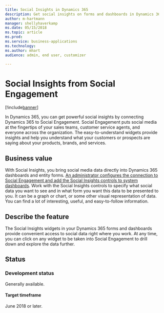 ```yaml
---
title: Social Insights in Dynamics 365
description: Get social insights on forms and dashboards in Dynamics 365.
author: m-hartmann
manager: shellyhaverkamp
ms.date: 05/15/2018
ms.topic: article
ms.prod: 
ms.service: business-applications
ms.technology: 
ms.author: mhart
audience: admin, end user, customizer

---
```


# Social Insights from Social Engagement

[!include[banner](includes/banner.md)]

In Dynamics 365, you can get powerful social insights by connecting Dynamics 365 to Social Engagement. Social Engagement puts social media at the fingertips of your sales teams, customer service agents, and everyone across the organization. The easy-to-understand widgets provide insights and help you understand what your customers or prospects are saying about your products, brands, and services. 

## Business value

With Social Insights, you bring social media data directly into Dynamics 365 dashboards and entity forms. [An administrator configures the connection to Social Engagement and add the Social Insights controls to system dashboards](https://docs.microsoft.com/dynamics365/customer-engagement/social-engagement/integrate-social-engagement-dynamics-365). Work with the Social Insights controls to specify what social data you want to see and in what form you want this data to be presented to you. It can be a graph or chart, or some other visual representation of data. You can find a lot of interesting, useful, and easy-to-follow information.

## Describe the feature

The Social Insights widgets in your Dynamics 365 forms and dashboards provide convenient access to social data right where you work. At any time, you can click on any widget to be taken into Social Engagement to drill down and explore the data further.

## Status

### Development status

Generally available.

#### Target timeframe

June 2018 or later.
